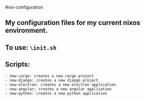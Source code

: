 #nix-configuration
## My configuration files for my current nixos environment.

## To use: `\init.sh`

## Scripts:
    - new-cargo: creates a new cargo project
    - new-django: creates a new django project
    - new-electron: creates a new electron application
    - new-angular: creates a new angular application
    - new-python: creates a new python application
